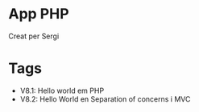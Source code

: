 # App PHP

Creat per Sergi

# Tags

- V8.1: Hello world em PHP
- V8.2: Hello World en Separation of concerns i MVC